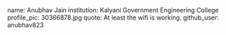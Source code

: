 name: Anubhav Jain
institution: Kalyani Government Engineering College
profile_pic: 30366878.jpg
quote: At least the wifi is working.
github_user: anubhav823
